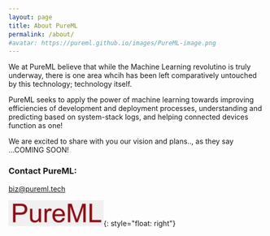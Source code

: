 ```yaml
---
layout: page
title: About PureML
permalink: /about/
#avatar: https://pureml.github.io/images/PureML-image.png
---
```


We at PureML believe that while the Machine Learning revolutino is truly underway, there is one area whcih has been left comparatively untouched by this technology; technology itself.

PureML seeks to apply the power of machine learning towards improving efficiencies of development and deployment processes, understanding and predicting based on system-stack logs, and helping connected devices function as one!

We are excited to share with you our vision and plans.., as they say
            ...COMING SOON!

### Contact PureML:
[biz@pureml.tech](mailto:biz@pureml.tech)

![Logo](/images/PureML-image.jpg){: style="float: right"}
